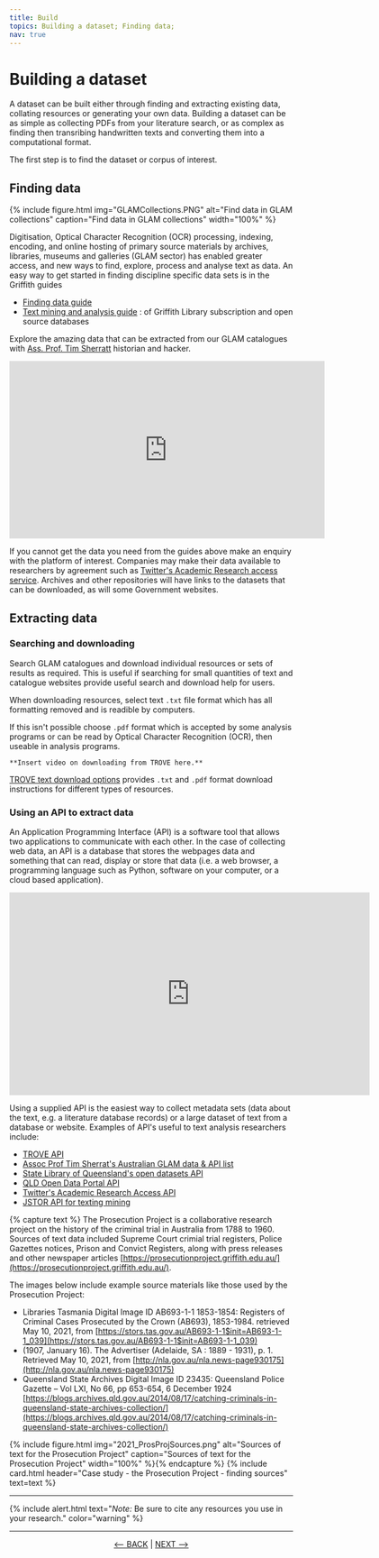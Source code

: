```yaml
---
title: Build
topics: Building a dataset; Finding data; 
nav: true
---
```


# Building a dataset

A dataset can be built either through finding and extracting existing data, collating resources or generating your own data. Building a dataset can be as simple as collecting PDFs from your literature search, or as complex as finding then transribing handwritten texts and converting them into a computational format.  

The first step is to find the dataset or corpus of interest.

## Finding data

{% include figure.html img="GLAMCollections.PNG" alt="Find data in GLAM collections" caption="Find data in GLAM collections" width="100%" %}

Digitisation, Optical Character Recognition (OCR) processing, indexing, encoding, and online hosting of primary source materials by archives, libraries, museums and galleries (GLAM sector)  has enabled greater access, and new ways to find, explore, process and analyse text as data.  An easy way to get started in finding discipline specific data sets is in the Griffith guides
- <a href ='https://libraryguides.griffith.edu.au/finddata' target="_blank">Finding data guide </a>  
- [Text mining and analysis guide](https://libraryguides.griffith.edu.au/text-mining) : of Griffith Library subscription and open source databases

Explore the amazing data that can be extracted from our GLAM catalogues with [Ass. Prof. Tim Sherratt](https://timsherratt.org/) historian and hacker.
<iframe width="560" height="315" src="https://www.youtube.com/embed/spvb-zBe24o" title="YouTube video player" frameborder="0" allow="accelerometer; autoplay; clipboard-write; encrypted-media; gyroscope; picture-in-picture" allowfullscreen></iframe>

If you cannot get the data you need from the guides above make an enquiry with the platform of interest. Companies may make their data available to researchers by agreement such as [Twitter's Academic Research access service](https://developer.twitter.com/en/products/twitter-api/academic-research). Archives and other repositories will have links to the datasets that can be downloaded, as will some Government websites.  

## Extracting data

### Searching and downloading

Search GLAM catalogues and download individual resources or sets of results as required. This is useful if searching for small quantities of text and catalogue websites provide useful search and download help for users. 

When downloading resources, select text `.txt` file format which has all formatting removed and is readible by computers. 

If this isn't possible choose `.pdf` format which is accepted by some analysis programs or can be read by Optical Character Recognition (OCR), then useable in analysis programs. 

`**Insert video on downloading from TROVE here.**`

[TROVE text download options](https://trove.nla.gov.au/help/using-trove/downloading) provides `.txt` and `.pdf` format download instructions for different types of resources.

### Using an API to extract data

An Application Programming Interface (API) is a software tool that allows two applications to communicate with each other. In the case of collecting web data, an API is a database that stores the webpages data and something that can read, display or store that data (i.e. a web browser, a programming language such as Python, software on your computer, or a cloud based application).

<iframe width="640" height="360" src="https://www.youtube.com/embed/s7wmiS2mSXY" title="YouTube video player" frameborder="0" allow="accelerometer; autoplay; clipboard-write; encrypted-media; gyroscope; picture-in-picture" allowfullscreen></iframe>

Using a supplied API is the easiest way to collect metadata sets (data about the text, e.g. a literature database records) or a large dataset of text from a database or website. Examples of API's useful to text analysis researchers include:
- [TROVE API](https://trove.nla.gov.au/about/create-something/using-api)
- [Assoc Prof Tim Sherrat's Australian GLAM data & API list](https://glam-workbench.net/glam-data-list/)
- [State Library of Queensland's open datasets API](https://www.slq.qld.gov.au/get-involved/open-data/open-datasets-released-state-library)
- [QLD Open Data Portal API](https://www.data.qld.gov.au/article/standards-and-guidance/publishing-guides-standards/api-user-guide)
- [Twitter's Academic Research Access API](https://developer.twitter.com/en/products/twitter-api/academic-research)
- [JSTOR API for texting mining](https://about-jstor-org.libraryproxy.griffith.edu.au/whats-in-jstor/text-mining-support/)


{% capture text %}
The Prosecution Project is a collaborative research project on the history of the criminal trial in Australia from 1788 to 1960. Sources of text data included Supreme Court crimial trial registers, Police Gazettes notices, Prison and Convict Registers, along with press releases and other newspaper articles  [https://prosecutionproject.griffith.edu.au/](https://prosecutionproject.griffith.edu.au/).

The images below include example source materials like those used by the Prosecution Project:
- Libraries Tasmania Digital Image ID AB693-1-1 1853-1854: Registers of Criminal Cases Prosecuted by the Crown (AB693), 1853-1984. retrieved May 10, 2021, from [https://stors.tas.gov.au/AB693-1-1$init=AB693-1-1_039](https://stors.tas.gov.au/AB693-1-1$init=AB693-1-1_039) 
- (1907, January 16). The Advertiser (Adelaide, SA : 1889 - 1931), p. 1. Retrieved May 10, 2021, from [http://nla.gov.au/nla.news-page930175](http://nla.gov.au/nla.news-page930175)
- Queensland State Archives Digital Image ID 23435: Queensland Police Gazette – Vol LXI, No 66, pp 653-654, 6 December 1924 
[https://blogs.archives.qld.gov.au/2014/08/17/catching-criminals-in-queensland-state-archives-collection/](https://blogs.archives.qld.gov.au/2014/08/17/catching-criminals-in-queensland-state-archives-collection/)

{% include figure.html img="2021_ProsProjSources.png" alt="Sources of text for the Prosecution Project" caption="Sources of text for the Prosecution Project" width="100%" %}{% endcapture %} {% include card.html header="Case study - the Prosecution Project - finding sources" text=text %}

----

{% include alert.html text="*Note:* Be sure to cite any resources you use in your research." color="warning" %}


----

<p align="center">
  <a href="https://griffithunilibrary.github.io/intro-text-mining-analysis/content/3-rights_permissions_licences.html"><-- BACK</a> |
  <a href="https://griffithunilibrary.github.io/intro-text-mining-analysis/content/5-prepare.html">NEXT --></a>
</p>
